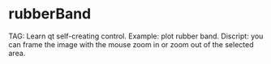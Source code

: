 # rubberBand
TAG:      Learn qt self-creating control.
Example:  plot rubber band.
Discript: you can frame the image with the mouse zoom in or zoom out of the selected area. 
